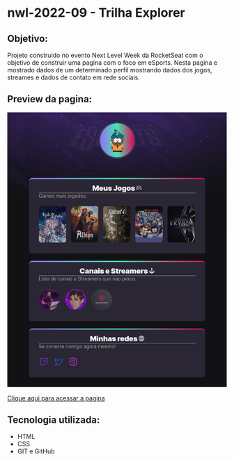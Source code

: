 # nwl-2022-09 - Trilha Explorer

## Objetivo:

Projeto construido no evento Next Level Week da RocketSeat com o objetivo de construir uma pagina com o foco em eSports. Nesta pagina e mostrado dados de um determinado perfil mostrando dados dos jogos, streames e dados de contato em rede sociais.

## Preview da pagina:
![preview](preview.png)


[Clique aqui para acessar a pagina](https://distro104.github.io/nlw-esport-explorer/)

## Tecnologia utilizada:
* HTML
* CSS
* GIT e GitHub
